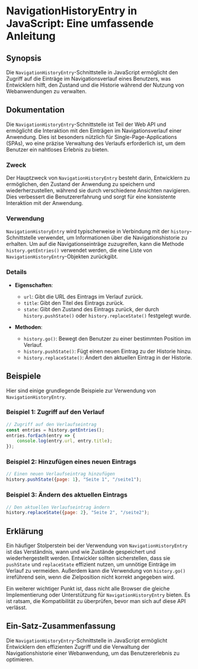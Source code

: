 <!--
Meta Description: # NavigationHistoryEntry in JavaScript: Eine umfassende Anleitung ## Synopsis Die `NavigationHistoryEntry`-Schnittstelle in JavaScript ermöglicht den ...
Meta Keywords: die, den, der, history, navigationhistoryentry
-->

# NavigationHistoryEntry in JavaScript: Eine umfassende Anleitung

## Synopsis
Die `NavigationHistoryEntry`-Schnittstelle in JavaScript ermöglicht den Zugriff auf die Einträge im Navigationsverlauf eines Benutzers, was Entwicklern hilft, den Zustand und die Historie während der Nutzung von Webanwendungen zu verwalten.

## Dokumentation
Die `NavigationHistoryEntry`-Schnittstelle ist Teil der Web API und ermöglicht die Interaktion mit den Einträgen im Navigationsverlauf einer Anwendung. Dies ist besonders nützlich für Single-Page-Applications (SPAs), wo eine präzise Verwaltung des Verlaufs erforderlich ist, um dem Benutzer ein nahtloses Erlebnis zu bieten.

### Zweck
Der Hauptzweck von `NavigationHistoryEntry` besteht darin, Entwicklern zu ermöglichen, den Zustand der Anwendung zu speichern und wiederherzustellen, während sie durch verschiedene Ansichten navigieren. Dies verbessert die Benutzererfahrung und sorgt für eine konsistente Interaktion mit der Anwendung.

### Verwendung
`NavigationHistoryEntry` wird typischerweise in Verbindung mit der `history`-Schnittstelle verwendet, um Informationen über die Navigationshistorie zu erhalten. Um auf die Navigationseinträge zuzugreifen, kann die Methode `history.getEntries()` verwendet werden, die eine Liste von `NavigationHistoryEntry`-Objekten zurückgibt.

### Details
- **Eigenschaften**:
  - `url`: Gibt die URL des Eintrags im Verlauf zurück.
  - `title`: Gibt den Titel des Eintrags zurück.
  - `state`: Gibt den Zustand des Eintrags zurück, der durch `history.pushState()` oder `history.replaceState()` festgelegt wurde.

- **Methoden**:
  - `history.go()`: Bewegt den Benutzer zu einer bestimmten Position im Verlauf.
  - `history.pushState()`: Fügt einen neuen Eintrag zu der Historie hinzu.
  - `history.replaceState()`: Ändert den aktuellen Eintrag in der Historie.

## Beispiele
Hier sind einige grundlegende Beispiele zur Verwendung von `NavigationHistoryEntry`.

### Beispiel 1: Zugriff auf den Verlauf
```javascript
// Zugriff auf den Verlaufseintrag
const entries = history.getEntries();
entries.forEach(entry => {
    console.log(entry.url, entry.title);
});
```

### Beispiel 2: Hinzufügen eines neuen Eintrags
```javascript
// Einen neuen Verlaufseintrag hinzufügen
history.pushState({page: 1}, "Seite 1", "/seite1");
```

### Beispiel 3: Ändern des aktuellen Eintrags
```javascript
// Den aktuellen Verlaufseintrag ändern
history.replaceState({page: 2}, "Seite 2", "/seite2");
```

## Erklärung
Ein häufiger Stolperstein bei der Verwendung von `NavigationHistoryEntry` ist das Verständnis, wann und wie Zustände gespeichert und wiederhergestellt werden. Entwickler sollten sicherstellen, dass sie `pushState` und `replaceState` effizient nutzen, um unnötige Einträge im Verlauf zu vermeiden. Außerdem kann die Verwendung von `history.go()` irreführend sein, wenn die Zielposition nicht korrekt angegeben wird.

Ein weiterer wichtiger Punkt ist, dass nicht alle Browser die gleiche Implementierung oder Unterstützung für `NavigationHistoryEntry` bieten. Es ist ratsam, die Kompatibilität zu überprüfen, bevor man sich auf diese API verlässt.

## Ein-Satz-Zusammenfassung
Die `NavigationHistoryEntry`-Schnittstelle in JavaScript ermöglicht Entwicklern den effizienten Zugriff und die Verwaltung der Navigationshistorie einer Webanwendung, um das Benutzererlebnis zu optimieren.